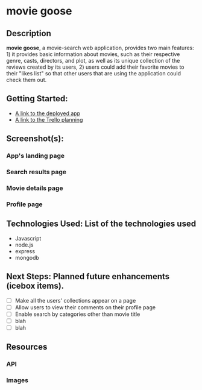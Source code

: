# movie goose


## Description

**movie goose**, a movie-search web application, provides two main features: 1\) it provides basic information about movies, such as their respective genre, casts, directors, and plot, as well as its unique collection of the reviews created by its users, 2\) users could add their favorite movies to their "likes list" so that other users that are using the application could check them out. 



## Getting Started: 
- [A link to the deployed app](https://movie-goose.herokuapp.com)
- [A link to the Trello planning](https://trello.com/b/dnfntKkm/unit2-project)

## Screenshot(s): 

### App's landing page

### Search results page

### Movie details page

### Profile page


## Technologies Used: List of the technologies used
- Javascript
- node.js
- express
- mongodb


## Next Steps: Planned future enhancements (icebox items).
- [ ] Make all the users' collections appear on a page
- [ ] Allow users to view their comments on their profile page
- [ ] Enable search by categories other than movie title
- [ ] blah
- [ ] blah

## Resources
### API
### Images

